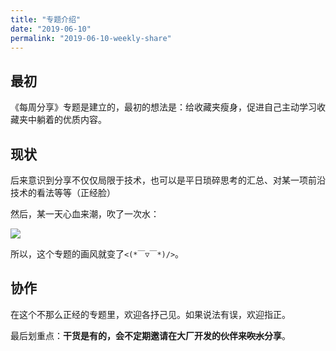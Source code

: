 ```yaml
---
title: "专题介绍"
date: "2019-06-10"
permalink: "2019-06-10-weekly-share"
---
```


## 最初

《每周分享》专题是建立的，最初的想法是：给收藏夹瘦身，促进自己主动学习收藏夹中躺着的优质内容。

## 现状

后来意识到分享不仅仅局限于技术，也可以是平日琐碎思考的汇总、对某一项前沿技术的看法等等（正经脸）

然后，某一天心血来潮，吹了一次水：

![](http://ww4.sinaimg.cn/large/9150e4e5gy1g0txf9jz8oj20b30dv0ts.jpg)

所以，这个专题的画风就变了`<(*￣▽￣*)/>`。

## 协作

在这个不那么正经的专题里，欢迎各抒己见。如果说法有误，欢迎指正。

最后划重点：**干货是有的，会不定期邀请在大厂开发的伙伴来~~吹水~~分享**。
